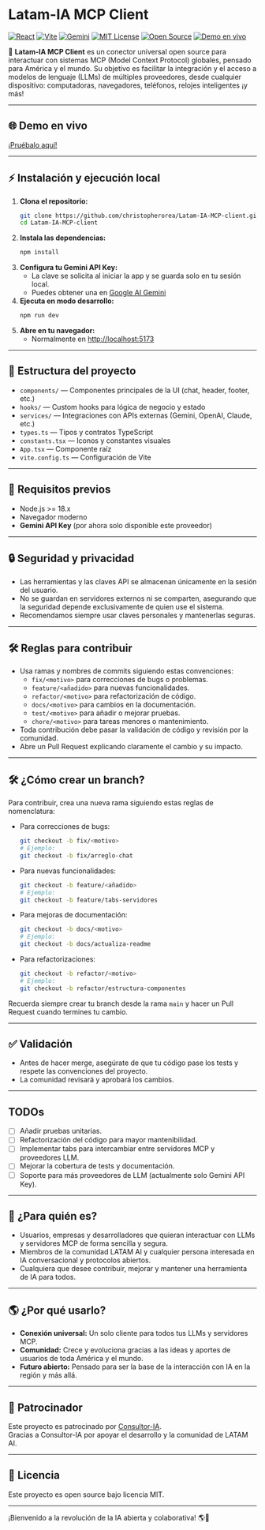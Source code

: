 # Latam-IA MCP Client

[![React](https://img.shields.io/badge/React-2025-blue?logo=react)](https://react.dev/)
[![Vite](https://img.shields.io/badge/Vite-5.0-purple?logo=vite)](https://vitejs.dev/)
[![Gemini](https://img.shields.io/badge/Gemini-API-blueviolet)](https://ai.google.dev/gemini-api)
[![MIT License](https://img.shields.io/badge/License-MIT-green)](LICENSE)
[![Open Source](https://img.shields.io/badge/Open%20Source-Yes-brightgreen)](https://github.com/christopherorea/Latam-IA-MCP-client)
[![Demo en vivo](https://img.shields.io/badge/Demo-GitHub%20Pages-blue)](https://christopherorea.github.io/Latam-IA-MCP-client/)

🚀 **Latam-IA MCP Client** es un conector universal open source para interactuar con sistemas MCP (Model Context Protocol) globales, pensado para América y el mundo. Su objetivo es facilitar la integración y el acceso a modelos de lenguaje (LLMs) de múltiples proveedores, desde cualquier dispositivo: computadoras, navegadores, teléfonos, relojes inteligentes ¡y más!

---

## 🌐 Demo en vivo

[¡Pruébalo aquí!](https://christopherorea.github.io/Latam-IA-MCP-client/)

---

## ⚡ Instalación y ejecución local

1. **Clona el repositorio:**
   ```bash
   git clone https://github.com/christopherorea/Latam-IA-MCP-client.git
   cd Latam-IA-MCP-client
   ```
2. **Instala las dependencias:**
   ```bash
   npm install
   ```
3. **Configura tu Gemini API Key:**
   - La clave se solicita al iniciar la app y se guarda solo en tu sesión local.
   - Puedes obtener una en [Google AI Gemini](https://ai.google.dev/gemini-api/docs/)
4. **Ejecuta en modo desarrollo:**
   ```bash
   npm run dev
   ```
5. **Abre en tu navegador:**
   - Normalmente en [http://localhost:5173](http://localhost:5173)

---

## 📁 Estructura del proyecto

- `components/` — Componentes principales de la UI (chat, header, footer, etc.)
- `hooks/` — Custom hooks para lógica de negocio y estado
- `services/` — Integraciones con APIs externas (Gemini, OpenAI, Claude, etc.)
- `types.ts` — Tipos y contratos TypeScript
- `constants.tsx` — Iconos y constantes visuales
- `App.tsx` — Componente raíz
- `vite.config.ts` — Configuración de Vite

---

## 🚦 Requisitos previos

- Node.js >= 18.x
- Navegador moderno
- **Gemini API Key** (por ahora solo disponible este proveedor)

---

## 🔒 Seguridad y privacidad

- Las herramientas y las claves API se almacenan únicamente en la sesión del usuario.
- No se guardan en servidores externos ni se comparten, asegurando que la seguridad depende exclusivamente de quien use el sistema.
- Recomendamos siempre usar claves personales y mantenerlas seguras.

---

## 🛠️ Reglas para contribuir

- Usa ramas y nombres de commits siguiendo estas convenciones:
  - `fix/<motivo>` para correcciones de bugs o problemas.
  - `feature/<añadido>` para nuevas funcionalidades.
  - `refactor/<motivo>` para refactorización de código.
  - `docs/<motivo>` para cambios en la documentación.
  - `test/<motivo>` para añadir o mejorar pruebas.
  - `chore/<motivo>` para tareas menores o mantenimiento.
- Toda contribución debe pasar la validación de código y revisión por la comunidad.
- Abre un Pull Request explicando claramente el cambio y su impacto.

---

## 🛠️ ¿Cómo crear un branch?

Para contribuir, crea una nueva rama siguiendo estas reglas de nomenclatura:

- Para correcciones de bugs:
  ```bash
  git checkout -b fix/<motivo>
  # Ejemplo:
  git checkout -b fix/arreglo-chat
  ```

- Para nuevas funcionalidades:
  ```bash
  git checkout -b feature/<añadido>
  # Ejemplo:
  git checkout -b feature/tabs-servidores
  ```

- Para mejoras de documentación:
  ```bash
  git checkout -b docs/<motivo>
  # Ejemplo:
  git checkout -b docs/actualiza-readme
  ```

- Para refactorizaciones:
  ```bash
  git checkout -b refactor/<motivo>
  # Ejemplo:
  git checkout -b refactor/estructura-componentes
  ```

Recuerda siempre crear tu branch desde la rama `main` y hacer un Pull Request cuando termines tu cambio.

---

## ✅ Validación

- Antes de hacer merge, asegúrate de que tu código pase los tests y respete las convenciones del proyecto.
- La comunidad revisará y aprobará los cambios.

---

## TODOs

- [ ] Añadir pruebas unitarias.
- [ ] Refactorización del código para mayor mantenibilidad.
- [ ] Implementar tabs para intercambiar entre servidores MCP y proveedores LLM.
- [ ] Mejorar la cobertura de tests y documentación.
- [ ] Soporte para más proveedores de LLM (actualmente solo Gemini API Key).

---

## 👥 ¿Para quién es?

- Usuarios, empresas y desarrolladores que quieran interactuar con LLMs y servidores MCP de forma sencilla y segura.
- Miembros de la comunidad LATAM AI y cualquier persona interesada en IA conversacional y protocolos abiertos.
- Cualquiera que desee contribuir, mejorar y mantener una herramienta de IA para todos.

---

## 🌎 ¿Por qué usarlo?

- **Conexión universal:** Un solo cliente para todos tus LLMs y servidores MCP.
- **Comunidad:** Crece y evoluciona gracias a las ideas y aportes de usuarios de toda América y el mundo.
- **Futuro abierto:** Pensado para ser la base de la interacción con IA en la región y más allá.

---

## 🤝 Patrocinador

Este proyecto es patrocinado por [Consultor-IA](https://consultor-ia.tech/).  
Gracias a Consultor-IA por apoyar el desarrollo y la comunidad de LATAM AI.

---

## 📄 Licencia

Este proyecto es open source bajo licencia MIT.

---

¡Bienvenido a la revolución de la IA abierta y colaborativa! 🌎🤖
